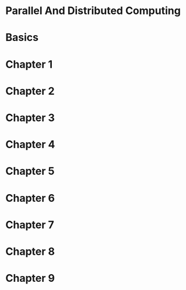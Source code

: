 # Parallel And Distributed Computing
# Basics
# Chapter 1
# Chapter 2
# Chapter 3
# Chapter 4
# Chapter 5
# Chapter 6
# Chapter 7
# Chapter 8
# Chapter 9

